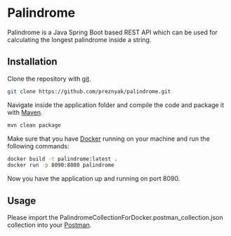 # Palindrome

Palindrome is a Java Spring Boot based REST API which can be used for calculating the longest palindrome inside a string.

## Installation

Clone the repository with [git](https://git-scm.com/).

```bash
git clone https://github.com/preznyak/palindrome.git
```
Navigate inside the application folder and compile the code and package it with [Maven](https://maven.apache.org/index.html).
```bash
mvn clean package
```
Make sure that you have [Docker](https://www.docker.com/) running on your machine and run the following commands:
```bash
docker build -t palindrome:latest .
docker run -p 8090:8080 palindrome
```
Now you have the application up and running on port 8090.

## Usage
Please import the PalindromeCollectionForDocker.postman_collection.json collection into your [Postman](https://www.postman.com/).


